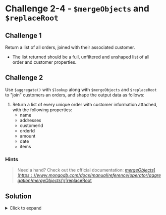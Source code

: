 # Challenge 2-4 - `$mergeObjects` and `$replaceRoot`

## Challenge  1

Return a list of all orders, joined with their associated customer.

- The list returned should be a full, unfiltered and unshaped list of all order and customer properties.

## Challenge 2

Use `$aggregate()` with `$lookup` along with `$mergeObjects` and `$replaceRoot` to "join" customers an orders, and shape the output data as follows:

1. Return a list of every unique order with customer information attached, with the following properties:
   - name
   - addresses
   - customerld
   - orderld
   - amount
   - date
   - items

### Hints

> Need a hand? Check out the official documentation: [$mergeObjects](https://www.mongodb.com/docs/manual/reference/operator/aggregation/mergeObjects/) / [$replaceRoot](https://www.mongodb.com/docs/manual/reference/operator/aggregation/replaceRoot/)

## Solution

<details>
  <summary>Click to expand</summary>

### Basic Join - huge array of nested objects

```javascript
db.orders.aggregate([
  {
    $lookup:
    {
      from: "customers",
      localField: "customer",
      foreignField: "_id",
      as: "customer"
    }
  },
]);
```

### Expected Output

```javascript
[
  {
    _id: ObjectId("6312eed4f80e3117f621a464"),
    amount: Decimal128("25.99"),
    date: ISODate("2022-08-20T00:00:00.000Z"),
    items: [
      {
        name: 'Widget',
        price: Decimal128("5.99"),
        quantity: Decimal128("1")
      },
      {
        name: 'Widget Container',
        price: Decimal128("20.00"),
        quantity: Decimal128("1")
      }
    ],
    customer: [
      {
        _id: ObjectId("6312d87c9df14eea7e2ca9e3"),
        name: 'Cathy',
        email: 'cathy@example.com',
        phone: '206-555-2222',
        active: true,
        customerSince: ISODate("2021-09-12T00:00:00.000Z"),
        favoriteCategories: [ 'food', 'sports', 'clothing' ],
        addresses: {
          shipping: {
            address: '123 Main St',
            city: 'Some Town',
            state: 'WA',
            zip: '12345'
          },
          billing: {
            address: '123 Bank St',
            city: 'Some Town',
            state: 'WA',
            zip: '12345'
          }
        },
        orders: [
          ObjectId("6312eec6f80e3117f621a463"),
          ObjectId("6312eed4f80e3117f621a464")
        ]
      }
    ]
  }, ...
]
```

### Same data, but shaped using `$replaceRoot` and `$mergeObjects`

```javascript
db.orders.aggregate([
  {
    $lookup:
    {
      from: "customers",
      localField: "customer",
      foreignField: "_id",
      as: "customer",
      pipeline: [
        {
          $addFields: {
            customerId: { $toString: "$_id" }
          }
        },
        { $project: { _id: 0 } },
        { $project: { customerId: 1, name: 1, addresses: 1 } }
      ]
    }
  },
  {
    $replaceRoot: {
      newRoot: {
        $mergeObjects: [{ $arrayElemAt: ["$customer", 0] }, "$$ROOT"]
      }
    }
  },
  {
    $addFields: {
      orderId: { $toString: "$_id" }
    }
  },
  {
    $project: { _id: 0, customer: 0 }
  },
])

```

### Expected Output

```javascript
[
  {
    name: 'Cathy',
    addresses: {
      shipping: {
        address: '123 Main St',
        city: 'Some Town',
        state: 'WA',
        zip: '12345'
      },
      billing: {
        address: '123 Bank St',
        city: 'Some Town',
        state: 'WA',
        zip: '12345'
      }
    },
    customerId: '6312d87c9df14eea7e2ca9e3',
    amount: Decimal128("25.99"),
    date: ISODate("2022-08-20T00:00:00.000Z"),
    items: [
      {
        name: 'Widget',
        price: Decimal128("5.99"),
        quantity: Decimal128("1")
      },
      {
        name: 'Widget Container',
        price: Decimal128("20.00"),
        quantity: Decimal128("1")
      }
    ],
    orderId: '6312eed4f80e3117f621a464'
  },
]
```

</details>
